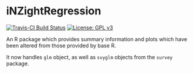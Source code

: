 # iNZightRegression
[![Travis-CI Build Status](https://travis-ci.org/iNZightVIT/iNZightRegression.svg?branch=master)](https://travis-ci.org/iNZightVIT/iNZightRegression)
[![License: GPL v3](https://img.shields.io/badge/License-GPL%20v3-blue.svg)](http://www.gnu.org/licenses/gpl-3.0)


An R package which provides summary information and plots which have been altered from those provided by base R.

It now handles `glm` object, as well as `svyglm` objects from the `survey` package.
